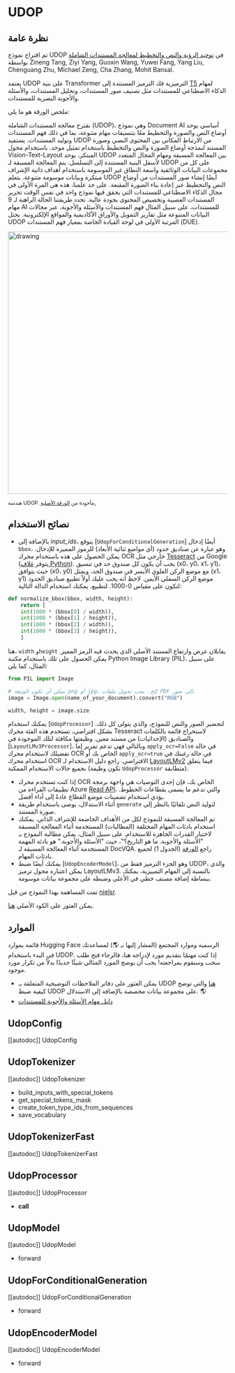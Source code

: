 # UDOP

## نظرة عامة
تم اقتراح نموذج UDOP في [توحيد الرؤية والنص والتخطيط لمعالجة المستندات الشاملة](https://arxiv.org/abs/2212.02623) بواسطة Zineng Tang, Ziyi Yang, Guoxin Wang, Yuwei Fang, Yang Liu, Chenguang Zhu, Michael Zeng, Cha Zhang, Mohit Bansal.

يعتمد UDOP على بنية Transformer الترميزية فك الترميز المستندة إلى [T5](t5) لمهام الذكاء الاصطناعي للمستندات مثل تصنيف صور المستندات، وتحليل المستندات، والأسئلة والأجوبة البصرية للمستندات.

ملخص الورقة هو ما يلي:

نقترح معالجة المستندات الشاملة (UDOP)، وهي نموذج Document AI أساسي يوحد أوضاع النص والصورة والتخطيط معًا بتنسيقات مهام متنوعة، بما في ذلك فهم المستندات وتوليد المستندات. يستفيد UDOP من الارتباط المكاني بين المحتوى النصي وصورة المستند لنمذجة أوضاع الصورة والنص والتخطيط باستخدام تمثيل موحد. باستخدام محول Vision-Text-Layout المبتكر، يوحد UDOP بين المعالجة المسبقة ومهام المجال المتعدد لأسفل البنية المستندة إلى التسلسل. يتم المعالجة المسبقة لـ UDOP على كل من مجموعات البيانات الوثائقية واسعة النطاق غير الموسومة باستخدام أهداف ذاتية الإشراف مبتكرة وبيانات موسومة متنوعة. يتعلم UDOP أيضًا إنشاء صور المستندات من أوضاع النص والتخطيط عبر إعادة بناء الصورة المقنعة. على حد علمنا، هذه هي المرة الأولى في مجال الذكاء الاصطناعي للمستندات التي يحقق فيها نموذج واحد في نفس الوقت تحرير المستندات العصبية وتخصيص المحتوى بجودة عالية. تحدد طريقتنا الحالة الراهنة لـ 9 مهام AI للمستندات، على سبيل المثال فهم المستندات والأسئلة والأجوبة، عبر مجالات البيانات المتنوعة مثل تقارير التمويل والأوراق الأكاديمية والمواقع الإلكترونية. يحتل UDOP المرتبة الأولى في لوحة القيادة الخاصة بمعيار فهم المستندات (DUE).

<img src="https://huggingface.co/datasets/huggingface/documentation-images/resolve/main/transformers/model_doc/udop_architecture.jpg" alt="drawing" width="600"/>

<small> هندسة UDOP. مأخوذة من <a href="https://arxiv.org/abs/2212.02623">الورقة الأصلية.</a> </small>

## نصائح الاستخدام

- بالإضافة إلى *input_ids*، يتوقع [`UdopForConditionalGeneration`] أيضًا إدخال `bbox`، وهو عبارة عن صناديق حدود (أي مواضع ثنائية الأبعاد) للرموز المميزة للإدخال. يمكن الحصول على هذه باستخدام محرك OCR خارجي مثل [Tesseract](https://github.com/tesseract-ocr/tesseract) من Google (يتوفر [غلاف Python](https://pypi.org/project/pytesseract/)). يجب أن يكون كل صندوق حد في تنسيق (x0، y0، x1، y1)، حيث يتوافق (x0، y0) مع موضع الركن العلوي الأيسر في صندوق الحد، ويمثل (x1، y1) موضع الركن السفلي الأيمن. لاحظ أنه يجب عليك أولاً تطبيع صناديق الحدود لتكون على مقياس 0-1000. لتطبيع، يمكنك استخدام الدالة التالية:

```python
def normalize_bbox(bbox, width, height):
    return [
    int(1000 * (bbox[0] / width)),
    int(1000 * (bbox[1] / height)),
    int(1000 * (bbox[2] / width)),
    int(1000 * (bbox[3] / height)),
    ]
```

هنا، `width` و`height` يقابلان عرض وارتفاع المستند الأصلي الذي يحدث فيه الرمز المميز. يمكن الحصول على تلك باستخدام مكتبة Python Image Library (PIL)، على سبيل المثال، كما يلي:

```python
from PIL import Image

# يمكن أن تكون الوثيقة png أو jpg، إلخ. يجب تحويل ملفات PDF إلى صور.
image = Image.open(name_of_your_document).convert("RGB")

width, height = image.size
```

يمكنك استخدام [`UdopProcessor`] لتحضير الصور والنص للنموذج، والذي يتولى كل ذلك. بشكل افتراضي، تستخدم هذه الفئة محرك Tesseract لاستخراج قائمة بالكلمات والصناديق (الإحداثيات) من مستند معين. وظيفتها مكافئة لتلك الموجودة في [`LayoutLMv3Processor`]، وبالتالي فهي تدعم تمرير إما `apply_ocr=False` في حالة تفضيلك لاستخدام محرك OCR الخاص بك أو `apply_ocr=true` في حالة رغبتك في استخدام محرك OCR الافتراضي. راجع دليل الاستخدام لـ [LayoutLMv2](layoutlmv2#usage-layoutlmv2processor) فيما يتعلق بجميع حالات الاستخدام الممكنة (تكون وظيفة `UdopProcessor` متطابقة).

- إذا كنت تستخدم محرك OCR الخاص بك، فإن إحدى التوصيات هي واجهة برمجة تطبيقات القراءة من Azure [Read API](https://learn.microsoft.com/en-us/azure/ai-services/computer-vision/how-to/call-read-api)، والتي تدعم ما يسمى بقطاعات الخطوط. يؤدي استخدام تضمينات موضع القطاع عادةً إلى أداء أفضل.
- أثناء الاستدلال، يوصى باستخدام طريقة `generate` لتوليد النص تلقائيًا بالنظر إلى صورة المستند.
- تم المعالجة المسبقة للنموذج لكل من الأهداف الخاضعة للإشراف الذاتي. يمكنك استخدام بادئات المهام المختلفة (المطالبات) المستخدمة أثناء المعالجة المسبقة لاختبار القدرات الجاهزة للاستخدام. على سبيل المثال، يمكن مطالبة النموذج بـ "الأسئلة والأجوبة. ما هو التاريخ؟"، حيث "الأسئلة والأجوبة." هو بادئة المهمة المستخدمة أثناء المعالجة المسبقة لـ DocVQA. راجع [الورقة](https://arxiv.org/abs/2212.02623) (الجدول 1) لجميع بادئات المهام.
- يمكنك أيضًا ضبط [`UdopEncoderModel`]، وهو الجزء الترميز فقط من UDOP، والذي يمكن اعتباره محول ترميز LayoutLMv3. بالنسبة إلى المهام التمييزية، يمكنك ببساطة إضافة مصنف خطي في الأعلى وضبطه على مجموعة بيانات موسومة.

تمت المساهمة بهذا النموذج من قبل [nielsr](https://huggingface.co/nielsr).

يمكن العثور على الكود الأصلي [هنا](https://github.com/microsoft/UDOP).

## الموارد

قائمة بموارد Hugging Face الرسمية وموارد المجتمع (المشار إليها بـ 🌎) لمساعدتك في البدء باستخدام UDOP. إذا كنت مهتمًا بتقديم مورد لإدراجه هنا، فالرجاء فتح طلب سحب وسنقوم بمراجعته! يجب أن يوضح المورد المثالي شيئًا جديدًا بدلاً من تكرار مورد موجود.

- يمكن العثور على دفاتر الملاحظات التوضيحية المتعلقة بـ UDOP [هنا](https://github.com/NielsRogge/Transformers-Tutorials/tree/master/UDOP) والتي توضح كيفية ضبط UDOP على مجموعة بيانات مخصصة بالإضافة إلى الاستدلال. 🌎
- [دليل مهام الأسئلة والأجوبة للمستندات](../tasks/document_question_answering)

## UdopConfig

[[autodoc]] UdopConfig

## UdopTokenizer

[[autodoc]] UdopTokenizer

- build_inputs_with_special_tokens
- get_special_tokens_mask
- create_token_type_ids_from_sequences
- save_vocabulary

## UdopTokenizerFast

[[autodoc]] UdopTokenizerFast

## UdopProcessor

[[autodoc]] UdopProcessor

- __call__

## UdopModel

[[autodoc]] UdopModel

- forward

## UdopForConditionalGeneration

[[autodoc]] UdopForConditionalGeneration

- forward

## UdopEncoderModel

[[autodoc]] UdopEncoderModel

- forward